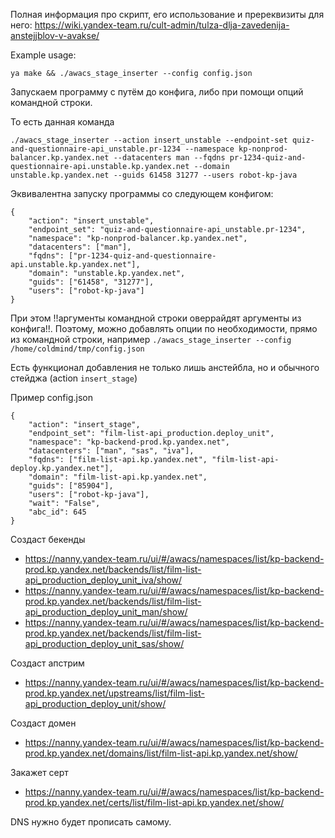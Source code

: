 Полная информация про скрипт, его использование и пререквизиты для него: https://wiki.yandex-team.ru/cult-admin/tulza-dlja-zavedenija-anstejjblov-v-avakse/

Example usage:
```
ya make && ./awacs_stage_inserter --config config.json
```

Запускаем программу с путём до конфига, либо при помощи опций командной строки.

То есть данная команда
```
./awacs_stage_inserter --action insert_unstable --endpoint-set quiz-and-questionnaire-api_unstable.pr-1234 --namespace kp-nonprod-balancer.kp.yandex.net --datacenters man --fqdns pr-1234-quiz-and-questionnaire-api.unstable.kp.yandex.net --domain unstable.kp.yandex.net --guids 61458 31277 --users robot-kp-java
```

Эквивалентна запуску программы со следующем конфигом:
```
{
    "action": "insert_unstable",
    "endpoint_set": "quiz-and-questionnaire-api_unstable.pr-1234",
    "namespace": "kp-nonprod-balancer.kp.yandex.net",
    "datacenters": ["man"],
    "fqdns": ["pr-1234-quiz-and-questionnaire-api.unstable.kp.yandex.net"],
    "domain": "unstable.kp.yandex.net",
    "guids": ["61458", "31277"],
    "users": ["robot-kp-java"]
}
```

При этом !!аргументы командной строки оверрайдят аргументы из конфига!!. Поэтому, можно добавлять опции по необходимости, прямо из командной строки, например `./awacs_stage_inserter --config /home/coldmind/tmp/config.json` 


Есть функционал добавления не только лишь анстейбла, но и обычного стейджа (action `insert_stage`)

Пример config.json
```
{
    "action": "insert_stage",
    "endpoint_set": "film-list-api_production.deploy_unit",
    "namespace": "kp-backend-prod.kp.yandex.net",
    "datacenters": ["man", "sas", "iva"],
    "fqdns": ["film-list-api.kp.yandex.net", "film-list-api-deploy.kp.yandex.net"],
    "domain": "film-list-api.kp.yandex.net",
    "guids": ["85904"],
    "users": ["robot-kp-java"],
    "wait": "False",
    "abc_id": 645
}
```

Создаст бекенды
* https://nanny.yandex-team.ru/ui/#/awacs/namespaces/list/kp-backend-prod.kp.yandex.net/backends/list/film-list-api_production_deploy_unit_iva/show/
* https://nanny.yandex-team.ru/ui/#/awacs/namespaces/list/kp-backend-prod.kp.yandex.net/backends/list/film-list-api_production_deploy_unit_man/show/
* https://nanny.yandex-team.ru/ui/#/awacs/namespaces/list/kp-backend-prod.kp.yandex.net/backends/list/film-list-api_production_deploy_unit_sas/show/

Создаст апстрим
* https://nanny.yandex-team.ru/ui/#/awacs/namespaces/list/kp-backend-prod.kp.yandex.net/upstreams/list/film-list-api_production_deploy_unit/show/

Создаст домен
* https://nanny.yandex-team.ru/ui/#/awacs/namespaces/list/kp-backend-prod.kp.yandex.net/domains/list/film-list-api.kp.yandex.net/show/

Закажет серт
* https://nanny.yandex-team.ru/ui/#/awacs/namespaces/list/kp-backend-prod.kp.yandex.net/certs/list/film-list-api.kp.yandex.net/show/


DNS нужно будет прописать самому.
